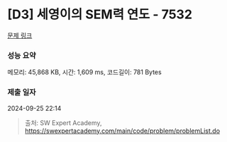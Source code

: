 # [D3] 세영이의 SEM력 연도 - 7532 

[문제 링크](https://swexpertacademy.com/main/code/problem/problemDetail.do?contestProbId=AWooplJ60l8DFARx) 

### 성능 요약

메모리: 45,868 KB, 시간: 1,609 ms, 코드길이: 781 Bytes

### 제출 일자

2024-09-25 22:14



> 출처: SW Expert Academy, https://swexpertacademy.com/main/code/problem/problemList.do